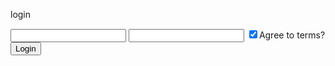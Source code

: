login

<!-- login script -->
<body>
    <form id="login">
        <input name="username">
        <input name="password" type="password">
        <input name="agree" checked type="checkbox">Agree to terms?
        <button>Login</button>
    </form>
    <script>
        let loginForm = document.querySelector("#login")
        loginForm.addEventListener("submit",(evt)=>{
            evt.preventDefault()    
                    
            let results = [...evt.target.elements]
                .filter(el=>el.name)
                .map(el=>({name:el.name, value:el.value}))
            let d = document.createElement("div")
            d.append(results[0].name, ":", results[0].value)
            document.body.append(d)
        })
    </script>
</body>

<!-- Ajax module -->
<!-- ajax.js Export -->

<script>
const ajax = (url, callback, method='GET')=>{
if(!url) return console.error("Request Required")
if(!callback) return console.error("Callback Required")
const request = new XMLHttpRequest();
request.addEventListener("readystatechange", evt=>{
let req = evt.target;
if(req.readyState !== 4) return;
if(req.status === 200) return callback(req.response)
callback("")})
request.open(method,url)
request.send()
}
export default ajax;
</script>

  <!-- ajax import -->

<script>
import ajax from "./ajax.js"


const callback = res, err)=>document.body.append(res)  
 ajax("./samples/text.txt", callback)


//current location

navigator.geolocations.getCurrentPosition(success,error);

function success(pos){
    let lat = pos.coords.latitude;
    let long = pos.coords.longitude;
    weather(lat,long);
}

function error(){
    console.log('error')
}

function weather(lat, long){
    var URL = `API url ${alt} ... ${long}`
}



</script>
